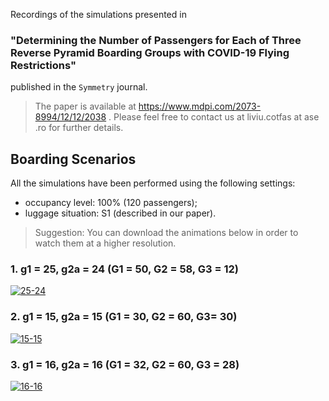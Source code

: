 Recordings of the simulations presented in 
### **"Determining the Number of Passengers for Each of Three Reverse Pyramid Boarding Groups with COVID-19 Flying Restrictions"** 
published in the `Symmetry` journal.
 
> The paper is available at https://www.mdpi.com/2073-8994/12/12/2038 . Please feel free to contact us at liviu.cotfas at ase .ro for further details. 

## Boarding Scenarios

All the simulations have been performed using the following settings:
- occupancy level: 100% (120 passengers);
- luggage situation: S1 (described in our paper).

> Suggestion: You can download the animations below in order to watch them at a higher resolution.

### 1. g1 = 25, g2a = 24 (G1 = 50, G2 = 58, G3 = 12)
[![25-24](recordings/25-24.gif)](recordings/25-24.gif)
### 2. g1 = 15, g2a = 15 (G1 = 30, G2 = 60, G3= 30)
[![15-15](recordings/15-15.gif)](recordings/15-15.gif)
### 3. g1 = 16, g2a = 16 (G1 = 32, G2 = 60, G3 = 28)
[![16-16](recordings/16-16.gif)](recordings/16-16.gif)

